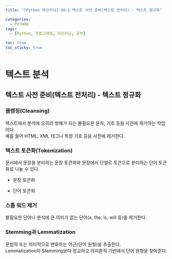 ```yaml
---
title: "[Python 머신러닝] 08-2 텍스트 사전 준비(텍스트 전처리) - 텍스트 정규화"

categories: 
  - PYTHON
tags:
  - [Python, 프로그래밍, 머신러닝, 공부]

toc: true
toc_sticky: true
---
```


# 텍스트 분석

## 텍스트 사전 준비(텍스트 전처리) - 텍스트 정규화


### 클렌징(Cleansing)

텍스트에서 분석에 오히려 방해가 되는 불필요한 문자, 기호 등을 사전에 제거하는 작업이다. <br> 예를 들어 HTML, XML 태그나 특정 기호 등을 사전에 제거한다.




### 텍스트 토큰화(Tokenization)

문서에서 문장을 분리하는 문장 토큰화와 문장에서 단얼르 토큰으로 분리하는 단어 토큰화로 나눌 수 있다.

- 문장 토큰화

- 단어 토큰화



### 스톱 워드 제거

불필요한 단어나 분석에 큰 의미가 없는 단어(a, the, is, will 등)를 제거한다.



### Stemming과 Lemmatization

문법적 또는 의미적으로 변화하는 어근(단어 원형)을 추출한다. <br> Lemmatization이 Stemming보다 정교하고 의미론적 기반에서 단어 원형을 찾아준다.